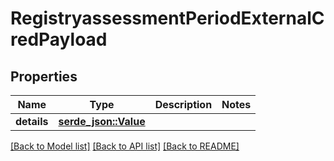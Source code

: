 # RegistryassessmentPeriodExternalCredPayload

## Properties

Name | Type | Description | Notes
------------ | ------------- | ------------- | -------------
**details** | [**serde_json::Value**](.md) |  | 

[[Back to Model list]](../README.md#documentation-for-models) [[Back to API list]](../README.md#documentation-for-api-endpoints) [[Back to README]](../README.md)



